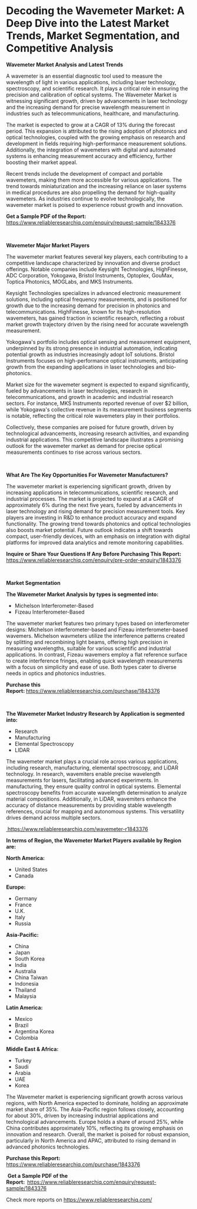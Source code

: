 <p><h1>Decoding the Wavemeter Market: A Deep Dive into the Latest Market Trends, Market Segmentation, and Competitive Analysis</h1></p><p><strong>Wavemeter Market Analysis and Latest Trends</strong></p>
<p><p>A wavemeter is an essential diagnostic tool used to measure the wavelength of light in various applications, including laser technology, spectroscopy, and scientific research. It plays a critical role in ensuring the precision and calibration of optical systems. The Wavemeter Market is witnessing significant growth, driven by advancements in laser technology and the increasing demand for precise wavelength measurement in industries such as telecommunications, healthcare, and manufacturing.</p><p>The market is expected to grow at a CAGR of 13% during the forecast period. This expansion is attributed to the rising adoption of photonics and optical technologies, coupled with the growing emphasis on research and development in fields requiring high-performance measurement solutions. Additionally, the integration of wavemeters with digital and automated systems is enhancing measurement accuracy and efficiency, further boosting their market appeal.</p><p>Recent trends include the development of compact and portable wavemeters, making them more accessible for various applications. The trend towards miniaturization and the increasing reliance on laser systems in medical procedures are also propelling the demand for high-quality wavemeters. As industries continue to evolve technologically, the wavemeter market is poised to experience robust growth and innovation.</p></p>
<p><strong>Get a Sample PDF of the Report:&nbsp;</strong> <a href="https://www.reliableresearchiq.com/enquiry/request-sample/1843376?utm_campaign=1906&utm_medium=2&utm_source=Github&utm_content=ia&utm_term=11022025&utm_id=wavemeter">https://www.reliableresearchiq.com/enquiry/request-sample/1843376</a></p>
<p>&nbsp;</p>
<p><strong>Wavemeter Major Market Players</strong></p>
<p><p>The wavemeter market features several key players, each contributing to a competitive landscape characterized by innovation and diverse product offerings. Notable companies include Keysight Technologies, HighFinesse, ADC Corporation, Yokogawa, Bristol Instruments, Optoplex, GouMax, Toptica Photonics, MOGLabs, and MKS Instruments. </p><p>Keysight Technologies specializes in advanced electronic measurement solutions, including optical frequency measurements, and is positioned for growth due to the increasing demand for precision in photonics and telecommunications. HighFinesse, known for its high-resolution wavemeters, has gained traction in scientific research, reflecting a robust market growth trajectory driven by the rising need for accurate wavelength measurement.</p><p>Yokogawa's portfolio includes optical sensing and measurement equipment, underpinned by its strong presence in industrial automation, indicating potential growth as industries increasingly adopt IoT solutions. Bristol Instruments focuses on high-performance optical instruments, anticipating growth from the expanding applications in laser technologies and bio-photonics.</p><p>Market size for the wavemeter segment is expected to expand significantly, fueled by advancements in laser technologies, research in telecommunications, and growth in academic and industrial research sectors. For instance, MKS Instruments reported revenue of over $2 billion, while Yokogawa's collective revenue in its measurement business segments is notable, reflecting the critical role wavemeters play in their portfolios.</p><p>Collectively, these companies are poised for future growth, driven by technological advancements, increasing research activities, and expanding industrial applications. This competitive landscape illustrates a promising outlook for the wavemeter market as demand for precise optical measurements continues to rise across various sectors.</p></p>
<p>&nbsp;</p>
<p><strong>What Are The Key Opportunities For Wavemeter Manufacturers?</strong></p>
<p><p>The wavemeter market is experiencing significant growth, driven by increasing applications in telecommunications, scientific research, and industrial processes. The market is projected to expand at a CAGR of approximately 6% during the next five years, fueled by advancements in laser technology and rising demand for precision measurement tools. Key players are investing in R&D to enhance product accuracy and expand functionality. The growing trend towards photonics and optical technologies also boosts market potential. Future outlook indicates a shift towards compact, user-friendly devices, with an emphasis on integration with digital platforms for improved data analytics and remote monitoring capabilities.</p></p>
<p><strong>Inquire or Share Your Questions If Any Before Purchasing This Report:</strong> <a href="https://www.reliableresearchiq.com/enquiry/pre-order-enquiry/1843376?utm_campaign=1906&utm_medium=2&utm_source=Github&utm_content=ia&utm_term=11022025&utm_id=wavemeter">https://www.reliableresearchiq.com/enquiry/pre-order-enquiry/1843376</a></p>
<p>&nbsp;</p>
<p><strong>Market Segmentation</strong></p>
<p><strong>The Wavemeter Market Analysis by types is segmented into:</strong></p>
<p><ul><li>Michelson Interferometer-Based</li><li>Fizeau Interferometer-Based</li></ul></p>
<p><p>The wavemeter market features two primary types based on interferometer designs: Michelson interferometer-based and Fizeau interferometer-based wavemers. Michelson wavmeters utilize the interference patterns created by splitting and recombining light beams, offering high precision in measuring wavelengths, suitable for various scientific and industrial applications. In contrast, Fizeau wavemers employ a flat reference surface to create interference fringes, enabling quick wavelength measurements with a focus on simplicity and ease of use. Both types cater to diverse needs in optics and photonics industries.</p></p>
<p><strong>Purchase this Report:&nbsp;</strong><a href="https://www.reliableresearchiq.com/purchase/1843376?utm_campaign=1906&utm_medium=2&utm_source=Github&utm_content=ia&utm_term=11022025&utm_id=wavemeter">https://www.reliableresearchiq.com/purchase/1843376</a></p>
<p>&nbsp;</p>
<p><strong>The Wavemeter Market Industry Research by Application is segmented into:</strong></p>
<p><ul><li>Research</li><li>Manufacturing</li><li>Elemental Spectroscopy</li><li>LIDAR</li></ul></p>
<p><p>The wavemeter market plays a crucial role across various applications, including research, manufacturing, elemental spectroscopy, and LiDAR technology. In research, wavemiters enable precise wavelength measurements for lasers, facilitating advanced experiments. In manufacturing, they ensure quality control in optical systems. Elemental spectroscopy benefits from accurate wavelength determination to analyze material compositions. Additionally, in LiDAR, wavemiters enhance the accuracy of distance measurements by providing stable wavelength references, crucial for mapping and autonomous systems. This versatility drives demand across multiple sectors.</p></p>
<p><a href="https://www.reliableresearchiq.com/wavemeter-r1843376?utm_campaign=1906&utm_medium=2&utm_source=Github&utm_content=ia&utm_term=11022025&utm_id=wavemeter">&nbsp;https://www.reliableresearchiq.com/wavemeter-r1843376</a></p>
<p><strong>In terms of Region, the Wavemeter Market Players available by Region are:</strong></p>
<p>
    <p> <strong> North America: </strong>
        <ul>
            <li>United States</li>
            <li>Canada</li>
        </ul>
        </p> 
    <p> <strong> Europe: </strong>
        <ul>
            <li>Germany</li>
            <li>France</li>
            <li>U.K.</li>
            <li>Italy</li>
            <li>Russia</li>
        </ul>
        </p> 
    <p> <strong> Asia-Pacific: </strong>
        <ul>
            <li>China</li>
            <li>Japan</li>
            <li>South Korea</li>
            <li>India</li>
            <li>Australia</li>
            <li>China Taiwan</li>
            <li>Indonesia</li>
            <li>Thailand</li>
            <li>Malaysia</li>
        </ul>
        </p> 
    <p> <strong> Latin America: </strong>
        <ul>
            <li>Mexico</li>
            <li>Brazil</li>
            <li>Argentina Korea</li>
            <li>Colombia</li>
        </ul>
        </p> 
    <p> <strong> Middle East & Africa: </strong>
        <ul>
            <li>Turkey</li>
            <li>Saudi</li>
            <li>Arabia</li>
            <li>UAE</li>
            <li>Korea</li>
        </ul>
    </p>
    </p>
<p><p>The Wavemeter market is experiencing significant growth across various regions, with North America expected to dominate, holding an approximate market share of 35%. The Asia-Pacific region follows closely, accounting for about 30%, driven by increasing industrial applications and technological advancements. Europe holds a share of around 25%, while China contributes approximately 10%, reflecting its growing emphasis on innovation and research. Overall, the market is poised for robust expansion, particularly in North America and APAC, attributed to rising demand in advanced photonics technologies.</p></p>
<p><strong>Purchase this Report: </strong><a href="https://www.reliableresearchiq.com/purchase/1843376?utm_campaign=1906&utm_medium=2&utm_source=Github&utm_content=ia&utm_term=11022025&utm_id=wavemeter">https://www.reliableresearchiq.com/purchase/1843376</a></p>
<p>&nbsp;<strong>Get a Sample PDF of the Report:&nbsp;&nbsp;</strong><a href="https://www.reliableresearchiq.com/enquiry/request-sample/1843376?utm_campaign=1906&utm_medium=2&utm_source=Github&utm_content=ia&utm_term=11022025&utm_id=wavemeter">https://www.reliableresearchiq.com/enquiry/request-sample/1843376</a></p>
<p><strong></strong></p>
<p>Check more reports on <a href="https://www.reliableresearchiq.com/?utm_campaign=1906&utm_medium=2&utm_source=Github&utm_content=ia&utm_term=11022025&utm_id=wavemeter">https://www.reliableresearchiq.com/</a></p>